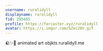 ```yaml
---
username: ruralidyll
displayname: ruralidyll
fid: 295485
profile: https://farcaster.xyz/ruralidyll
avatar: https://i.imgur.com/SZec28V.gif
---
```


🪨✨💚
animated art objkts
ruralidyll.me
